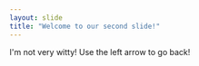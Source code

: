 ```yaml
---
layout: slide
title: "Welcome to our second slide!"
---
```

I'm not very witty!
Use the left arrow to go back!
